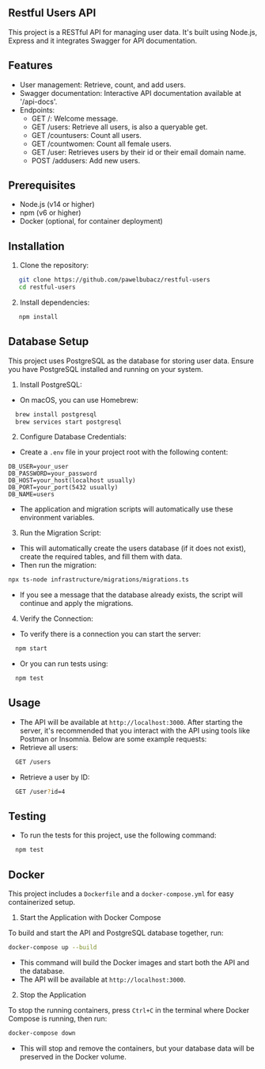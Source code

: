 ## Restful Users API

This project is a RESTful API for managing user data. It's built using Node.js, Express and it integrates Swagger for API documentation.

## Features

- User management: Retrieve, count, and add users.
- Swagger documentation: Interactive API documentation available at '/api-docs'.
- Endpoints:
  - GET /: Welcome message.
  - GET /users: Retrieve all users, is also a queryable get.
  - GET /countusers: Count all users.
  - GET /countwomen: Count all female users.
  - GET /user: Retrieves users by their id or their email domain name.
  - POST /addusers: Add new users.
 
## Prerequisites

- Node.js (v14 or higher)
- npm (v6 or higher)
- Docker (optional, for container deployment)

## Installation

1. Clone the repository:
```bash
   git clone https://github.com/pawelbubacz/restful-users
   cd restful-users
```

2. Install dependencies:
```bash
   npm install
```

## Database Setup

This project uses PostgreSQL as the database for storing user data. Ensure you have PostgreSQL installed and running on your system.

1. Install PostgreSQL:
- On macOS, you can use Homebrew:
```bash     
  brew install postgresql
  brew services start postgresql
```

2. Configure Database Credentials:
- Create a `.env` file in your project root with the following content:
```
DB_USER=your_user
DB_PASSWORD=your_password
DB_HOST=your_host(localhost usually)
DB_PORT=your_port(5432 usually)
DB_NAME=users
```
- The application and migration scripts will automatically use these environment variables.

3. Run the Migration Script:
- This will automatically create the users database (if it does not exist), create the required tables, and fill them with data.
- Then run the migration:
```bash
npx ts-node infrastructure/migrations/migrations.ts
```
- If you see a message that the database already exists, the script will continue and apply the migrations.

4. Verify the Connection:
- To verify there is a connection you can start the server:
```bash
  npm start
```
  - Or you can run tests using:
```bash
  npm test
```

## Usage
- The API will be available at `http://localhost:3000`.
After starting the server, it's recommended that you interact with the API using tools like Postman or Insomnia. Below are some example requests:
- Retrieve all users:
```bash
  GET /users
```
- Retrieve a user by ID:
```bash
  GET /user?id=4
```

## Testing
- To run the tests for this project, use the following command:
```bash
  npm test
```

## Docker

This project includes a `Dockerfile` and a `docker-compose.yml` for easy containerized setup.

1. Start the Application with Docker Compose

To build and start the API and PostgreSQL database together, run:

```bash
docker-compose up --build
```

- This command will build the Docker images and start both the API and the database.
- The API will be available at `http://localhost:3000`.

2. Stop the Application

To stop the running containers, press `Ctrl+C` in the terminal where Docker Compose is running, then run:

```bash
docker-compose down
```

- This will stop and remove the containers, but your database data will be preserved in the Docker volume.
